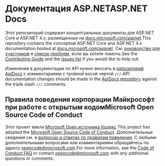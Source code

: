 # <a name="aspnet-docs"></a><span data-ttu-id="74f1b-101">Документация ASP.NET</span><span class="sxs-lookup"><span data-stu-id="74f1b-101">ASP.NET Docs</span></span>

<span data-ttu-id="74f1b-102">Этот репозиторий содержит концептуальные документы для ASP.NET Core и ASP.NET 4.x, размещенные на [docs.microsoft.com/aspnet](https://docs.microsoft.com/aspnet).</span><span class="sxs-lookup"><span data-stu-id="74f1b-102">This repository contains the conceptual ASP.NET Core and ASP.NET 4.x documentation hosted at [docs.microsoft.com/aspnet](https://docs.microsoft.com/aspnet).</span></span> <span data-ttu-id="74f1b-103">См. [руководство для участников](CONTRIBUTING.md) и [список проблем](https://github.com/aspnet/Docs/issues), если вы хотите помочь.</span><span class="sxs-lookup"><span data-stu-id="74f1b-103">See the [Contributing Guide](CONTRIBUTING.md) and the [issues list](https://github.com/aspnet/Docs/issues) if you would like to help out.</span></span>

<span data-ttu-id="74f1b-104">Изменения в документации по API нужно вносить в [репозиторий ApiDocs](https://github.com/aspnet/ApiDocs) с комментариями с тройной косой чертой `///`.</span><span class="sxs-lookup"><span data-stu-id="74f1b-104">API documentation changes should be made in the [ApiDocs repository](https://github.com/aspnet/ApiDocs) against the triple slash `///` comments.</span></span>

## <a name="microsoft-open-source-code-of-conduct"></a><span data-ttu-id="74f1b-105">Правила поведения корпорации Майкрософт при работе с открытым кодом</span><span class="sxs-lookup"><span data-stu-id="74f1b-105">Microsoft Open Source Code of Conduct</span></span>

<span data-ttu-id="74f1b-106">Этот проект ввела [Microsoft Open источника Кодекс](https://opensource.microsoft.com/codeofconduct/).</span><span class="sxs-lookup"><span data-stu-id="74f1b-106">This project has adopted the [Microsoft Open Source Code of Conduct](https://opensource.microsoft.com/codeofconduct/).</span></span>
<span data-ttu-id="74f1b-107">Дополнительные сведения см. в [вопросах и ответах по правилам поведения](https://opensource.microsoft.com/codeofconduct/faq/). С любыми дополнительными вопросами или комментариями обращайтесь по адресу [opencode@microsoft.com](mailto:opencode@microsoft.com).</span><span class="sxs-lookup"><span data-stu-id="74f1b-107">For more information, see the [Code of Conduct FAQ](https://opensource.microsoft.com/codeofconduct/faq/) or contact [opencode@microsoft.com](mailto:opencode@microsoft.com) with any additional questions or comments.</span></span>
